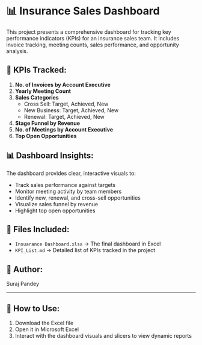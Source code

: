 # 📊 Insurance Sales Dashboard

This project presents a comprehensive dashboard for tracking key performance indicators (KPIs) for an insurance sales team. It includes invoice tracking, meeting counts, sales performance, and opportunity analysis.

## 📑 KPIs Tracked:

1. **No. of Invoices by Account Executive**
2. **Yearly Meeting Count**
3. **Sales Categories**
   - Cross Sell: Target, Achieved, New
   - New Business: Target, Achieved, New
   - Renewal: Target, Achieved, New
4. **Stage Funnel by Revenue**
5. **No. of Meetings by Account Executive**
6. **Top Open Opportunities**

## 📊 Dashboard Insights:

The dashboard provides clear, interactive visuals to:
- Track sales performance against targets
- Monitor meeting activity by team members
- Identify new, renewal, and cross-sell opportunities
- Visualize sales funnel by revenue
- Highlight top open opportunities

## 📁 Files Included:

- `Insuarance Dashboard.xlsx` → The final dashboard in Excel
- `KPI_List.md` → Detailed list of KPIs tracked in the project

## 📌 Author:
Suraj Pandey

---

## 📌 How to Use:
1. Download the Excel file
2. Open it in Microsoft Excel
3. Interact with the dashboard visuals and slicers to view dynamic reports
